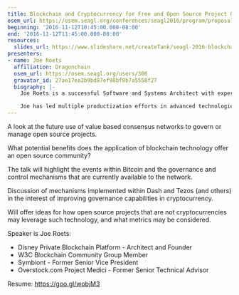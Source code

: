 ```yaml
---
title: Blockchain and Cryptocurrency for Free and Open Source Project Governance
osem_url: https://osem.seagl.org/conferences/seagl2016/program/proposals/121
beginning: '2016-11-12T10:45:00.000-08:00'
end: '2016-11-12T11:45:00.000-08:00'
resources:
  slides_url: https://www.slideshare.net/createTank/seagl-2016-blockchain-and-cryptocurrency-for-open-source-project-governance
presenters:
- name: Joe Roets
  affiliation: Dragonchain
  osem_url: https://osem.seagl.org/users/306
  gravatar_id: 27ae17ea2b9bd87ef98bf8b7a5558f27
  biography: |-
    Joe Roets is a successful Software and Systems Architect with experience as CIO, CTO, and Senior Vice President in many industries. For over 20 years at such companies as Disney, Lockheed Martin, Sprint, FBI, DoD, and createTank, he has spearheaded new technology groups and led software engineering teams both large and small.

    Joe has led multiple productization efforts in advanced technologies. At Disney, Joe founded and leads a team to explore and productize a blockchain and cryptocurrency platform. As project and software lead on the MPL mobile project, he directed the process from concept/funding  to a fully operational system, delivering a next generation mobile capability to consumers and 3rd party integrators. On the cloudGatherer and BoltWS projects, Joe successfully obtained angel funding and led technical teams to build a security focused product platform with which organizations deploy their services on a cloud-provider agnostic platform.
---
```


A look at the future use of value based consensus networks to govern or manage open source projects.

What potential benefits does the application of blockchain technology offer an open source community?

The talk will highlight the events within Bitcoin and the governance and control mechanisms that are currently available to the network.

Discussion of mechanisms implemented within Dash and Tezos (and others) in the interest of improving governance capabilities in cryptocurrency.

Will offer ideas for how open source projects that are not cryptocurrencies may leverage such technology, and what metrics may be considered.

Speaker is Joe Roets:
- Disney Private Blockchain Platform - Architect and Founder
- W3C Blockchain Community Group Member
- Symbiont - Former Senior Vice President
- Overstock.com Project Medici - Former Senior Technical Advisor

Resume: <https://goo.gl/wobjM3>
